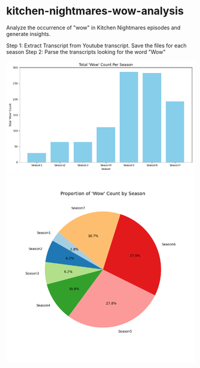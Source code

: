# kitchen-nightmares-wow-analysis
Analyze the occurrence of "wow" in Kitchen Nightmares episodes and generate insights.

Step 1: Extract Transcript from Youtube transcript. Save the files for each season
Step 2: Parse the transcripts looking for the word "Wow"

![Total_Wows_Per_Season](./Total_Wows_Per_Season.png)
![Wow_Proportion_Pie_Chart](./Wow_Proportion_Pie_Chart.png)
